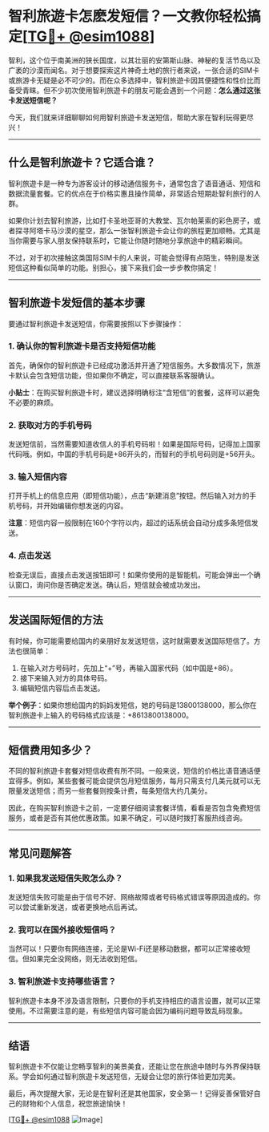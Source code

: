 # 智利旅遊卡怎麽发短信？一文教你轻松搞定[[TG💪+ @esim1088](https://t.me/s/esim1088)]

智利，这个位于南美洲的狭长国度，以其壮丽的安第斯山脉、神秘的复活节岛以及广袤的沙漠而闻名。对于想要探索这片神奇土地的旅行者来说，一张合适的SIM卡或旅游卡无疑是必不可少的。而在众多选择中，智利旅遊卡因其便捷性和性价比而备受青睐。但不少初次使用智利旅遊卡的朋友可能会遇到一个问题：**怎么通过这张卡发送短信呢？**

今天，我们就来详细聊聊如何用智利旅遊卡发送短信，帮助大家在智利玩得更尽兴！

---

## **什么是智利旅遊卡？它适合谁？**

智利旅遊卡是一种专为游客设计的移动通信服务卡，通常包含了语音通话、短信和数据流量套餐。它的优点在于价格实惠且操作简单，非常适合短期赴智利旅行的人群。

如果你计划去智利旅游，比如打卡圣地亚哥的大教堂、瓦尔帕莱索的彩色房子，或者探寻阿塔卡马沙漠的星空，那么一张智利旅遊卡会让你的旅程更加顺畅。尤其是当你需要与家人朋友保持联系时，它能让你随时随地分享旅途中的精彩瞬间。

不过，对于初次接触这类国际SIM卡的人来说，可能会觉得有点陌生，特别是发送短信这种看似简单的功能。别担心，接下来我们会一步步教你搞定！

---

## **智利旅遊卡发短信的基本步骤**

要通过智利旅遊卡发送短信，你需要按照以下步骤操作：

### **1. 确认你的智利旅遊卡是否支持短信功能**

首先，确保你的智利旅遊卡已经成功激活并开通了短信服务。大多数情况下，旅游卡默认会包含短信功能，但如果你不确定，可以直接联系客服确认。

**小贴士**：在购买智利旅遊卡时，建议选择明确标注“含短信”的套餐，这样可以避免不必要的麻烦。

### **2. 获取对方的手机号码**

发送短信前，当然需要知道收信人的手机号码啦！如果是国际号码，记得加上国家代码哦。例如，中国的手机号码是+86开头的，而智利的手机号码则是+56开头。

### **3. 输入短信内容**

打开手机上的信息应用（即短信功能），点击“新建消息”按钮。然后输入对方的手机号码，并开始编辑你想发送的内容。

**注意**：短信内容一般限制在160个字符以内，超过的话系统会自动分成多条短信发送。

### **4. 点击发送**

检查无误后，直接点击发送按钮即可！如果你使用的是智能机，可能会弹出一个确认窗口，询问你是否确定发送。确认后，短信就会被成功发出。

---

## **发送国际短信的方法**

有时候，你可能需要给国内的亲朋好友发送短信，这时就需要发送国际短信了。方法也很简单：

1. 在输入对方号码时，先加上“+”号，再输入国家代码（如中国是+86）。
2. 接下来输入对方的具体号码。
3. 编辑短信内容后点击发送。

**举个例子**：如果你想给国内的妈妈发短信，她的号码是13800138000，那么你在智利旅遊卡上输入的号码格式应该是：+8613800138000。

---

## **短信费用知多少？**

不同的智利旅遊卡套餐对短信收费有所不同。一般来说，短信的价格比语音通话便宜得多。例如，某些套餐可能会提供包月短信服务，每月只需支付几美元就可以无限量发送短信；而另一些套餐则按条计费，每条短信大约几美分。

因此，在购买智利旅遊卡之前，一定要仔细阅读套餐详情，看看是否包含免费短信服务，或者是否有其他优惠政策。如果不确定，可以随时拨打客服热线咨询。

---

## **常见问题解答**

### **1. 如果我发送短信失败怎么办？**
发送短信失败可能是由于信号不好、网络故障或者号码格式错误等原因造成的。你可以尝试重新发送，或者更换地点后再试。

### **2. 我可以在国外接收短信吗？**
当然可以！只要你有网络连接，无论是Wi-Fi还是移动数据，都可以正常接收短信。但如果完全没网络，则无法收到短信。

### **3. 智利旅遊卡支持哪些语言？**
智利旅遊卡本身不涉及语言限制，只要你的手机支持相应的语言设置，就可以正常使用。不过需要注意的是，有些短信内容可能会因为编码问题导致乱码现象。

---

## **结语**

智利旅遊卡不仅能让您畅享智利的美景美食，还能让您在旅途中随时与外界保持联系。学会如何通过智利旅遊卡发送短信，无疑会让您的旅行体验更加完美。

最后，再次提醒大家，无论是在智利还是其他国家，安全第一！记得妥善保管好自己的财物和个人信息，祝您旅途愉快！

[[TG💪+ @esim1088](https://t.me/s/esim1088) ![Image](https://i.postimg.cc/4NQfJmqS/Snipaste-2025-05-13-00-14-12.png)]